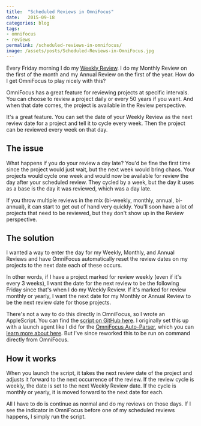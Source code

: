 ```yaml
---
title:  "Scheduled Reviews in OmniFocus"
date:   2015-09-18
categories: blog
tags:
- omnifocus
- reviews
permalink: /scheduled-reviews-in-omnifocus/
image: /assets/posts/Scheduled-Reviews-in-OmniFocus.jpg
---
```


Every Friday morning I do my [Weekly Review](http://joebuhlig.com/getting-things-done-reflect/). I do my Monthly Review on the first of the month and my Annual Review on the first of the year. How do I get OmniFocus to play nicely with this?

<!--more-->

OmniFocus has a great feature for reviewing projects at specific intervals. You can choose to review a project daily or every 50 years if you want. And when that date comes, the project is available in the Review perspective.

It's a great feature. You can set the date of your Weekly Review as the next review date for a project and tell it to cycle every week. Then the project can be reviewed every week on that day.

## The issue

What happens if you do your review a day late? You'd be fine the first time since the project would just wait, but the next week would bring chaos. Your projects would cycle one week and would now be available for review the day after your scheduled review. They cycled by a week, but the day it uses as a base is the day it was reviewed, which was a day late.

If you throw multiple reviews in the mix (bi-weekly, monthly, annual, bi-annual), it can start to get out of hand very quickly. You'll soon have a lot of projects that need to be reviewed, but they don't show up in the Review perspective.

## The solution

I wanted a way to enter the day for my Weekly, Monthly, and Annual Reviews and have OmniFocus automatically reset the review dates on my projects to the next date each of these occurs.

In other words, if I have a project marked for review weekly (even if it's every 3 weeks), I want the date for the next review to be the following Friday since that's when I do my Weekly Review. If it's marked for review monthly or yearly, I want the next date for my Monthly or Annual Review to be the next review date for those projects.

There's not a way to do this directly in OmniFocus, so I wrote an AppleScript. You can find the [script on GitHub here](https://github.com/joebuhlig/OFScripts). I originally set this up with a launch agent like I did for the [OmniFocus Auto-Parser](https://github.com/joebuhlig/OFScripts), which you can [learn more about here](http://joebuhlig.com/omnifocus-auto-parser/). But I've since reworked this to be run on command directly from OmniFocus.

## How it works

When you launch the script, it takes the next review date of the project and adjusts it forward to the next occurrence of the review. If the review cycle is weekly, the date is set to the next Weekly Review date. If the cycle is monthly or yearly, it is moved forward to the next date for each.

All I have to do is continue as normal and do my reviews on those days. If I see the indicator in OmniFocus before one of my scheduled reviews happens, I simply run the script.